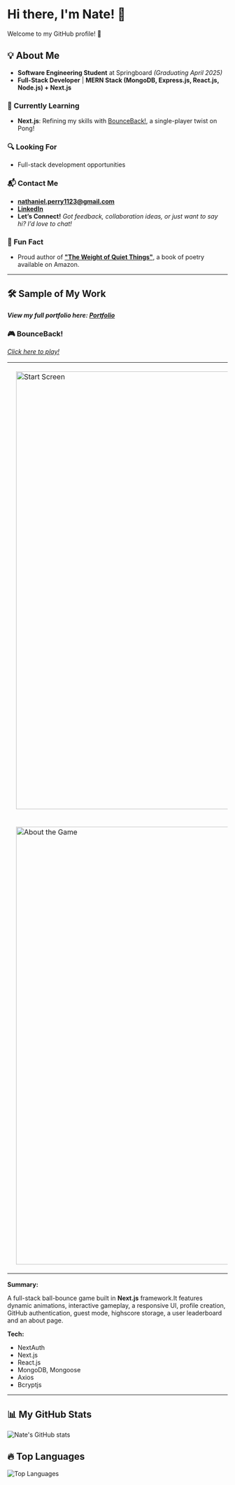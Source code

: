 # Hi there, I'm Nate! 👋

Welcome to my GitHub profile! 🚀

## 💡 About Me

- **Software Engineering Student** at Springboard _(Graduating April 2025)_
- **Full-Stack Developer** | **MERN Stack (MongoDB, Express.js, React.js, Node.js) + Next.js**

### 🌱 Currently Learning

- **Next.js**: Refining my skills with [BounceBack!](https://bounceback-zeta.vercel.app/), a single-player twist on Pong!

### 🔍 Looking For

- Full-stack development opportunities

### 📬 Contact Me

- **[nathaniel.perry1123@gmail.com](mailto:nathaniel.perry1123@gmail.com)**
- **[LinkedIn](https://www.linkedin.com/in/nathaniel-perry-646bb4326)**
- **Let’s Connect!** _Got feedback, collaboration ideas, or just want to say hi? I’d love to chat!_

### 🎨 Fun Fact

- Proud author of **["The Weight of Quiet Things"](https://a.co/d/0tqders)**, a book of poetry available on Amazon.

---

## 🛠 Sample of My Work

#### _View my full portfolio here: [Portfolio](https://github.com/natep1123/Portfolio)_

### 🎮 BounceBack!
_[Click here to play!](https://bounceback-zeta.vercel.app/)_

<table>
  <tr>
    <td style="padding: 20px;">
      <img src="https://drive.google.com/uc?export=view&id=11PV-ociM1-M7oivNpbBqimppa6gSoll6" alt="Start Screen" width="1000px"/>
    </td>
  </tr>
  <tr>
    <td style="padding: 20px;">
      <img src="https://drive.google.com/uc?export=view&id=1SRNxpMGoKmbEObCDbucx68U7-Xfet8JV" alt="About the Game" width="1000px" />
    </td>
  </tr>
  </table>

**Summary:**

A full-stack ball-bounce game built in **Next.js** framework.It features dynamic animations, interactive gameplay, a responsive UI, profile creation, GitHub authentication, guest mode, highscore storage, a user leaderboard and an about page. 

**Tech:**
- NextAuth
- Next.js
- React.js
- MongoDB, Mongoose
- Axios
- Bcryptjs

---

## 📊 My GitHub Stats

![Nate's GitHub stats](https://github-readme-stats.vercel.app/api?username=natep1123&show_icons=true&theme=radical)

## 🔥 Top Languages

![Top Languages](https://github-readme-stats.vercel.app/api/top-langs/?username=natep1123&theme=radical&layout=compact)
